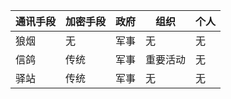|通讯手段|加密手段|政府|组织|个人|
|-------|-------|-----|---|-----|
|狼烟|无|军事|无|无|
|信鸽|传统|军事|重要活动|无|
|驿站|传统|军事|无|无|
